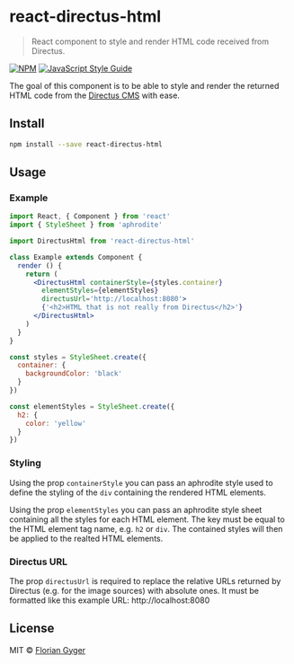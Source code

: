 # react-directus-html

> React component to style and render HTML code received from Directus.

[![NPM](https://img.shields.io/npm/v/react-directus-html.svg)](https://www.npmjs.com/package/react-directus-html) [![JavaScript Style Guide](https://img.shields.io/badge/code_style-standard-brightgreen.svg)](https://standardjs.com)

The goal of this component is to be able to style and render the returned HTML code from the [Directus CMS](https://getdirectus.com/) with ease.


## Install

```bash
npm install --save react-directus-html
```

## Usage

### Example

```jsx
import React, { Component } from 'react'
import { StyleSheet } from 'aphrodite'

import DirectusHtml from 'react-directus-html'

class Example extends Component {
  render () {
    return (
      <DirectusHtml containerStyle={styles.container}
        elementStyles={elementStyles}
        directusUrl='http://localhost:8080'>
        {'<h2>HTML that is not really from Directus</h2>'}
      </DirectusHtml>
    )
  }
}

const styles = StyleSheet.create({
  container: {
    backgroundColor: 'black'
  }
})

const elementStyles = StyleSheet.create({
  h2: {
    color: 'yellow'
  }
})
```

### Styling

Using the prop ``containerStyle`` you can pass an aphrodite style used to define the styling of the ``div`` containing the rendered HTML elements.

Using the prop ``elementStyles`` you can pass an aphrodite style sheet containing all the styles for each HTML element. The key must be equal to the HTML element tag name, e.g. ``h2`` or ``div``. The contained styles will then be applied to the realted HTML elements.


### Directus URL

The prop ``directusUrl`` is required to replace the relative URLs returned by Directus (e.g. for the image sources) with absolute ones. It must be formatted like this example URL: http://localhost:8080


## License

MIT © [Florian Gyger](https://github.com/flogy)
